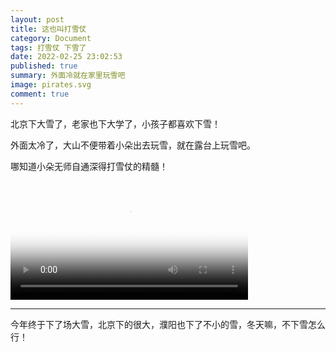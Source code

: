 ```yaml
---
layout: post
title: 这也叫打雪仗
category: Document
tags: 打雪仗 下雪了
date: 2022-02-25 23:02:53
published: true
summary: 外面冷就在家里玩雪吧
image: pirates.svg
comment: true
---
```


北京下大雪了，老家也下大学了，小孩子都喜欢下雪！

外面太冷了，大山不便带着小朵出去玩雪，就在露台上玩雪吧。

哪知道小朵无师自通深得打雪仗的精髓！

<video poster="//ci.xiaohongshu.com/0eceb0cd-7065-b3f0-991c-55b0f9cdeaa3?imageView2/2/w/1080/format/jpg" src="http://v.xiaohongshu.com/01e218f24a63dc54018370037f3172d87f_259.mp4?sign=9801979370e66df9899d537f470d7498&amp;t=621a4e80" controls="controls" objectfit="contain" width="380px"></video>

---

今年终于下了场大雪，北京下的很大，濮阳也下了不小的雪，冬天嘛，不下雪怎么行！
